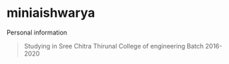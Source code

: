 # miniaishwarya
  Personal information 
  > Studying in Sree Chitra Thirunal College of engineering
  > Batch 2016-2020
